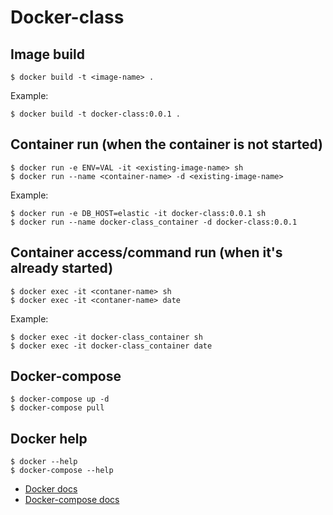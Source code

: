 # Docker-class

## Image build
```shell
$ docker build -t <image-name> .
```

Example:
```shell
$ docker build -t docker-class:0.0.1 .
```

## Container run (when the container is not started)
```shell
$ docker run -e ENV=VAL -it <existing-image-name> sh
$ docker run --name <container-name> -d <existing-image-name>
```

Example:
```shell
$ docker run -e DB_HOST=elastic -it docker-class:0.0.1 sh
$ docker run --name docker-class_container -d docker-class:0.0.1
```

## Container access/command run (when it's already started)
```shell
$ docker exec -it <contaner-name> sh
$ docker exec -it <contaner-name> date
```

Example:
```shell
$ docker exec -it docker-class_container sh
$ docker exec -it docker-class_container date
```

## Docker-compose
```shell    
$ docker-compose up -d
$ docker-compose pull
```

## Docker help
```shell
$ docker --help
$ docker-compose --help
```

* [Docker docs](https://docs.docker.com/engine/reference/commandline/docker/)
* [Docker-compose docs](https://docs.docker.com/compose/compose-file/)
